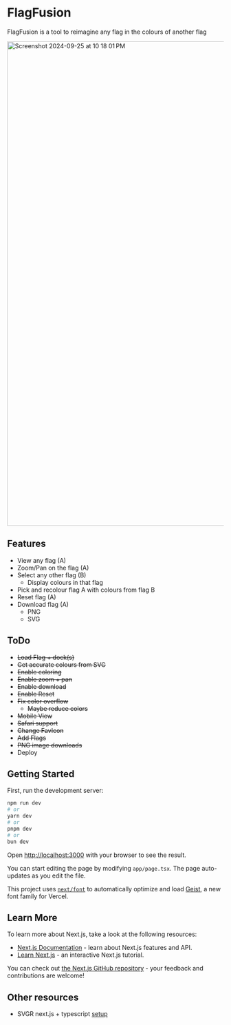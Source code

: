 # FlagFusion
FlagFusion is a tool to reimagine any flag in the colours of another flag

<img width="1125" alt="Screenshot 2024-09-25 at 10 18 01 PM" src="https://github.com/user-attachments/assets/3daa79e8-d107-4e6b-b744-397c9d0ebf94">


## Features

- View any flag (A)
- Zoom/Pan on the flag (A)
- Select any other flag (B)  
   - Display colours in that flag
- Pick and recolour flag A with colours from flag B
- Reset flag (A)
- Download flag (A)
  - PNG
  - SVG

## ToDo

- ~~Load Flag + dock(s)~~
- ~~Get accurate colours from SVG~~
- ~~Enable coloring~~
- ~~Enable zoom + pan~~
- ~~Enable download~~
- ~~Enable Reset~~
- ~~Fix color overflow~~
  - ~~Maybe reduce colors~~
- ~~Mobile View~~
- ~~Safari support~~
- ~~Change FavIcon~~
- ~~Add Flags~~
- ~~PNG image downloads~~
- Deploy

## Getting Started

First, run the development server:

```bash
npm run dev
# or
yarn dev
# or
pnpm dev
# or
bun dev
```

Open [http://localhost:3000](http://localhost:3000) with your browser to see the result.

You can start editing the page by modifying `app/page.tsx`. The page auto-updates as you edit the file.

This project uses [`next/font`](https://nextjs.org/docs/app/building-your-application/optimizing/fonts) to automatically optimize and load [Geist](https://vercel.com/font), a new font family for Vercel.

## Learn More

To learn more about Next.js, take a look at the following resources:

- [Next.js Documentation](https://nextjs.org/docs) - learn about Next.js features and API.
- [Learn Next.js](https://nextjs.org/learn) - an interactive Next.js tutorial.

You can check out [the Next.js GitHub repository](https://github.com/vercel/next.js) - your feedback and contributions are welcome!

## Other resources

- SVGR next.js + typescript [setup](https://react-svgr.com/docs/next/)
